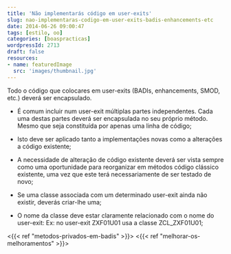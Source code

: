 ```yaml
---
title: 'Não implementarás código em user-exits'
slug: nao-implementaras-codigo-em-user-exits-badis-enhancements-etc
date: 2014-06-26 09:00:47
tags: [estilo, oo]
categories: [boaspracticas]
wordpressId: 2713
draft: false
resources:
- name: featuredImage
  src: 'images/thumbnail.jpg'
---
```

Todo o código que colocares em user-exits (BADIs, enhancements, SMOD, etc.) deverá ser encapsulado.

  * É comum incluir num user-exit múltiplas partes independentes. Cada uma destas partes deverá ser encapsulada no seu próprio método. Mesmo que seja constituída por apenas uma linha de código;

  * Isto deve ser aplicado tanto a implementações novas como a alterações a código existente;

  * A necessidade de alteração de código existente deverá ser vista sempre como uma oportunidade para reorganizar em métodos código clássico existente, uma vez que este terá necessariamente de ser testado de novo;

  * Se uma classe associada com um determinado user-exit ainda não existir, deverás criar-lhe uma;

  * O nome da classe deve estar claramente relacionado com o nome do user-exit: Ex: no user-exit ZXF01U01 usa a classe ZCL_ZXF01U01;

<{{< ref "metodos-privados-em-badis" >}}>
<{{< ref "melhorar-os-melhoramentos" >}}>
